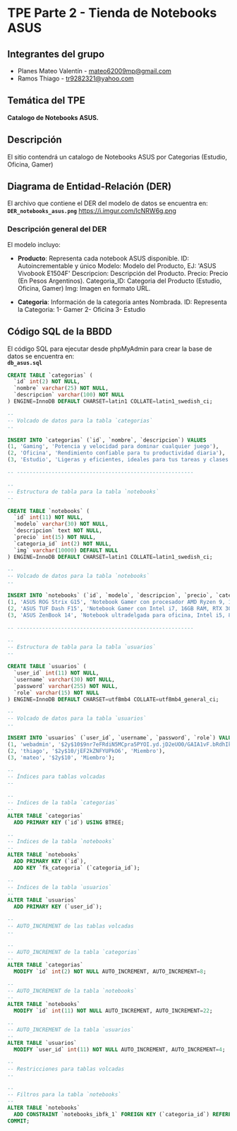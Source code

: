 # TPE Parte 2 - Tienda de Notebooks ASUS

## Integrantes del grupo
- Planes Mateo Valentín - mateo62009mp@gmail.com
- Ramos Thiago - tr9282321@yahoo.com

## Temática del TPE
**Catalogo de Notebooks ASUS.**  

## Descripción
El sitio contendrá un catalogo de Notebooks ASUS por Categorias (Estudio, Oficina, Gamer)

## Diagrama de Entidad-Relación (DER)
El archivo que contiene el DER del modelo de datos se encuentra en:  
**`DER_notebooks_asus.png`**
https://i.imgur.com/IcNRW6g.png

### Descripción general del DER
El modelo incluyo:  
- **Producto**: Representa cada notebook ASUS disponible.
    ID: Autoincrementable y único
    Modelo: Modelo del Producto, EJ: 'ASUS Vivobook E1504F'
    Descripcion: Descripción del Producto.
    Precio: Precio (En Pesos Argentinos).
    Categoria_ID: Categoria del Producto (Estudio, Oficina, Gamer)
    Img: Imagen en formato URL.

- **Categoria**: Información de la categoria antes Nombrada.
    ID: Representa la Categoria:
        1- Gamer
        2- Oficina
        3- Estudio

## Código SQL de la BBDD
El código SQL para ejecutar desde phpMyAdmin para crear la base de datos se encuentra en:  
**`db_asus.sql`**
```sql
CREATE TABLE `categorias` (
  `id` int(2) NOT NULL,
  `nombre` varchar(25) NOT NULL,
  `descripcion` varchar(100) NOT NULL
) ENGINE=InnoDB DEFAULT CHARSET=latin1 COLLATE=latin1_swedish_ci;

--
-- Volcado de datos para la tabla `categorias`
--

INSERT INTO `categorias` (`id`, `nombre`, `descripcion`) VALUES
(1, 'Gaming', 'Potencia y velocidad para dominar cualquier juego'),
(2, 'Oficina', 'Rendimiento confiable para tu productividad diaria'),
(3, 'Estudio', 'Ligeras y eficientes, ideales para tus tareas y clases');

-- --------------------------------------------------------

--
-- Estructura de tabla para la tabla `notebooks`
--

CREATE TABLE `notebooks` (
  `id` int(11) NOT NULL,
  `modelo` varchar(30) NOT NULL,
  `descripcion` text NOT NULL,
  `precio` int(15) NOT NULL,
  `categoria_id` int(2) NOT NULL,
  `img` varchar(10000) DEFAULT NULL
) ENGINE=InnoDB DEFAULT CHARSET=latin1 COLLATE=latin1_swedish_ci;

--
-- Volcado de datos para la tabla `notebooks`
--

INSERT INTO `notebooks` (`id`, `modelo`, `descripcion`, `precio`, `categoria_id`, `img`) VALUES
(1, 'ASUS ROG Strix G15', 'Notebook Gamer con procesador AMD Ryzen 9, 16GB RAM, RTX 3070', 650000, 1, 'https://dlcdnwebimgs.asus.com/gain/6D1F9EF4-02D6-455B-9D43-348275816538/w1000/h732'),
(2, 'ASUS TUF Dash F15', 'Notebook Gamer con Intel i7, 16GB RAM, RTX 3060', 580000, 1, 'https://dlcdnwebimgs.asus.com/gain/769aaa49-031e-4a90-b03c-3091198e95a1/'),
(3, 'ASUS ZenBook 14', 'Notebook ultradelgada para oficina, Intel i5, 8GB RAM, SSD 512GB', 220000, 2, 'https://dlcdnwebimgs.asus.com/gain/838fbdac-6d10-4190-8e52-d4b9463f5d23/');

-- --------------------------------------------------------

--
-- Estructura de tabla para la tabla `usuarios`
--

CREATE TABLE `usuarios` (
  `user_id` int(11) NOT NULL,
  `username` varchar(30) NOT NULL,
  `password` varchar(255) NOT NULL,
  `role` varchar(15) NOT NULL
) ENGINE=InnoDB DEFAULT CHARSET=utf8mb4 COLLATE=utf8mb4_general_ci;

--
-- Volcado de datos para la tabla `usuarios`
--

INSERT INTO `usuarios` (`user_id`, `username`, `password`, `role`) VALUES
(1, 'webadmin', '$2y$10$9nr7eFRdiN5MCpra5PYOI.yd.jD2eUO0/GAIA1vF.bRdhIkCtltrG', 'Admin'),
(2, 'thiago', '$2y$10/jEF2kZNFYUPkO6', 'Miembro'),
(3, 'mateo', '$2y$10', 'Miembro');

--
-- Índices para tablas volcadas
--

--
-- Indices de la tabla `categorias`
--
ALTER TABLE `categorias`
  ADD PRIMARY KEY (`id`) USING BTREE;

--
-- Indices de la tabla `notebooks`
--
ALTER TABLE `notebooks`
  ADD PRIMARY KEY (`id`),
  ADD KEY `fk_categoria` (`categoria_id`);

--
-- Indices de la tabla `usuarios`
--
ALTER TABLE `usuarios`
  ADD PRIMARY KEY (`user_id`);

--
-- AUTO_INCREMENT de las tablas volcadas
--

--
-- AUTO_INCREMENT de la tabla `categorias`
--
ALTER TABLE `categorias`
  MODIFY `id` int(2) NOT NULL AUTO_INCREMENT, AUTO_INCREMENT=8;

--
-- AUTO_INCREMENT de la tabla `notebooks`
--
ALTER TABLE `notebooks`
  MODIFY `id` int(11) NOT NULL AUTO_INCREMENT, AUTO_INCREMENT=22;

--
-- AUTO_INCREMENT de la tabla `usuarios`
--
ALTER TABLE `usuarios`
  MODIFY `user_id` int(11) NOT NULL AUTO_INCREMENT, AUTO_INCREMENT=4;

--
-- Restricciones para tablas volcadas
--

--
-- Filtros para la tabla `notebooks`
--
ALTER TABLE `notebooks`
  ADD CONSTRAINT `notebooks_ibfk_1` FOREIGN KEY (`categoria_id`) REFERENCES `categorias` (`id`);
COMMIT;
```
